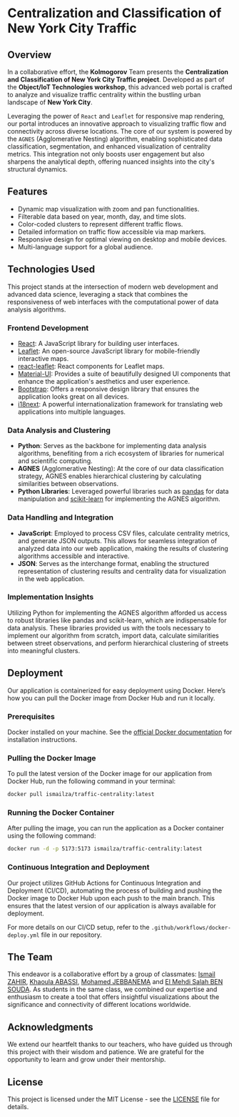 # Centralization and Classification of New York City Traffic

## Overview
In a collaborative effort, the **Kolmogorov** Team presents the **Centralization and Classification of New York City Traffic project**. Developed as part of the **Object/IoT Technologies workshop**, this advanced web portal is crafted to analyze and visualize traffic centrality within the bustling urban landscape of **New York City**.

Leveraging the power of `React` and `Leaflet` for responsive map rendering, our portal introduces an innovative approach to visualizing traffic flow and connectivity across diverse locations. The core of our system is powered by the `AGNES` (Agglomerative Nesting) algorithm, enabling sophisticated data classification, segmentation, and enhanced visualization of centrality metrics. This integration not only boosts user engagement but also sharpens the analytical depth, offering nuanced insights into the city's structural dynamics.

## Features
- Dynamic map visualization with zoom and pan functionalities.
- Filterable data based on year, month, day, and time slots.
- Color-coded clusters to represent different traffic flows.
- Detailed information on traffic flow accessible via map markers.
- Responsive design for optimal viewing on desktop and mobile devices.
- Multi-language support for a global audience.

## Technologies Used
This project stands at the intersection of modern web development and advanced data science, leveraging a stack that combines the responsiveness of web interfaces with the computational power of data analysis algorithms.

### Frontend Development
- [React](https://reactjs.org/): A JavaScript library for building user interfaces.
- [Leaflet](https://leafletjs.com/): An open-source JavaScript library for mobile-friendly interactive maps.
- [react-leaflet](https://react-leaflet.js.org/): React components for Leaflet maps.
- [Material-UI](https://material-ui.com/): Provides a suite of beautifully designed UI components that enhance the application's aesthetics and user experience.
- [Bootstrap](https://getbootstrap.com/): Offers a responsive design library that ensures the application looks great on all devices.
- [i18next](https://www.i18next.com/): A powerful internationalization framework for translating web applications into multiple languages.

### Data Analysis and Clustering
- **Python**: Serves as the backbone for implementing data analysis algorithms, benefiting from a rich ecosystem of libraries for numerical and scientific computing.
- **AGNES** (Agglomerative Nesting): At the core of our data classification strategy, AGNES enables hierarchical clustering by calculating similarities between observations.
- **Python Libraries**: Leveraged powerful libraries such as [pandas](https://pandas.pydata.org/) for data manipulation and [scikit-learn](https://scikit-learn.org/) for implementing the AGNES algorithm.


### Data Handling and Integration
- **JavaScript**: Employed to process CSV files, calculate centrality metrics, and generate JSON outputs. This allows for seamless integration of analyzed data into our web application, making the results of clustering algorithms accessible and interactive.
- **JSON**: Serves as the interchange format, enabling the structured representation of clustering results and centrality data for visualization in the web application.

### Implementation Insights
Utilizing Python for implementing the AGNES algorithm afforded us access to robust libraries like pandas and scikit-learn, which are indispensable for data analysis. These libraries provided us with the tools necessary to implement our algorithm from scratch, import data, calculate similarities between street observations, and perform hierarchical clustering of streets into meaningful clusters.

## Deployment
Our application is containerized for easy deployment using Docker. Here’s how you can pull the Docker image from Docker Hub and run it locally.

### Prerequisites
Docker installed on your machine. See the [official Docker documentation](https://www.docker.com/get-started/) for installation instructions.

### Pulling the Docker Image
To pull the latest version of the Docker image for our application from Docker Hub, run the following command in your terminal:
  ```bash
  docker pull ismailza/traffic-centrality:latest
  ```

### Running the Docker Container
After pulling the image, you can run the application as a Docker container using the following command:
  ```bash
  docker run -d -p 5173:5173 ismailza/traffic-centrality:latest
  ```

### Continuous Integration and Deployment
Our project utilizes GitHub Actions for Continuous Integration and Deployment (CI/CD), automating the process of building and pushing the Docker image to Docker Hub upon each push to the main branch. This ensures that the latest version of our application is always available for deployment.

For more details on our CI/CD setup, refer to the `.github/workflows/docker-deploy.yml` file in our repository.

## The Team

This endeavor is a collaborative effort by a group of classmates: [Ismail ZAHIR](https://github.com/ismailza), [Khaoula ABASSI](https://github.com/wahya1), [Mohamed JEBBANEMA](https://github.com/medjebb) and [El Mehdi Salah BEN SOUDA](https://github.com/Mehdi-Ben-Souda). As students in the same class, we combined our expertise and enthusiasm to create a tool that offers insightful visualizations about the significance and connectivity of different locations worldwide.

## Acknowledgments

We extend our heartfelt thanks to our teachers, who have guided us through this project with their wisdom and patience. We are grateful for the opportunity to learn and grow under their mentorship.

## License
This project is licensed under the MIT License - see the [LICENSE](LICENSE) file for details.